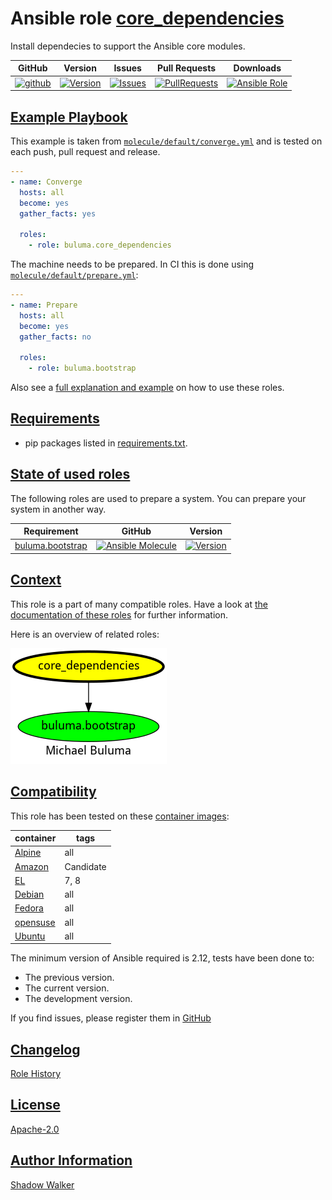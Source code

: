 # Ansible role [core_dependencies](https://galaxy.ansible.com/ui/standalone/roles/buluma/core_dependencies/documentation)

Install dependecies to support the Ansible core modules.

|GitHub|Version|Issues|Pull Requests|Downloads|
|------|-------|------|-------------|---------|
|[![github](https://github.com/buluma/ansible-role-core_dependencies/actions/workflows/molecule.yml/badge.svg)](https://github.com/buluma/ansible-role-core_dependencies/actions/workflows/molecule.yml)|[![Version](https://img.shields.io/github/release/buluma/ansible-role-core_dependencies.svg)](https://github.com/buluma/ansible-role-core_dependencies/releases/)|[![Issues](https://img.shields.io/github/issues/buluma/ansible-role-core_dependencies.svg)](https://github.com/buluma/ansible-role-core_dependencies/issues/)|[![PullRequests](https://img.shields.io/github/issues-pr-closed-raw/buluma/ansible-role-core_dependencies.svg)](https://github.com/buluma/ansible-role-core_dependencies/pulls/)|[![Ansible Role](https://img.shields.io/ansible/role/d/buluma/core_dependencies)](https://galaxy.ansible.com/ui/standalone/roles/buluma/core_dependencies/documentation)|

## [Example Playbook](#example-playbook)

This example is taken from [`molecule/default/converge.yml`](https://github.com/buluma/ansible-role-core_dependencies/blob/master/molecule/default/converge.yml) and is tested on each push, pull request and release.

```yaml
---
- name: Converge
  hosts: all
  become: yes
  gather_facts: yes

  roles:
    - role: buluma.core_dependencies
```

The machine needs to be prepared. In CI this is done using [`molecule/default/prepare.yml`](https://github.com/buluma/ansible-role-core_dependencies/blob/master/molecule/default/prepare.yml):

```yaml
---
- name: Prepare
  hosts: all
  become: yes
  gather_facts: no

  roles:
    - role: buluma.bootstrap
```

Also see a [full explanation and example](https://buluma.github.io/how-to-use-these-roles.html) on how to use these roles.


## [Requirements](#requirements)

- pip packages listed in [requirements.txt](https://github.com/buluma/ansible-role-core_dependencies/blob/master/requirements.txt).

## [State of used roles](#state-of-used-roles)

The following roles are used to prepare a system. You can prepare your system in another way.

| Requirement | GitHub | Version |
|-------------|--------|--------|
|[buluma.bootstrap](https://galaxy.ansible.com/buluma/bootstrap)|[![Ansible Molecule](https://github.com/buluma/ansible-role-bootstrap/actions/workflows/molecule.yml/badge.svg)](https://github.com/buluma/ansible-role-bootstrap/actions/workflows/molecule.yml)|[![Version](https://img.shields.io/github/release/buluma/ansible-role-bootstrap.svg)](https://github.com/shadowwalker/ansible-role-bootstrap)|

## [Context](#context)

This role is a part of many compatible roles. Have a look at [the documentation of these roles](https://buluma.github.io/) for further information.

Here is an overview of related roles:

![dependencies](https://raw.githubusercontent.com/buluma/ansible-role-core_dependencies/png/requirements.png "Dependencies")

## [Compatibility](#compatibility)

This role has been tested on these [container images](https://hub.docker.com/u/buluma):

|container|tags|
|---------|----|
|[Alpine](https://hub.docker.com/r/buluma/alpine)|all|
|[Amazon](https://hub.docker.com/r/buluma/amazonlinux)|Candidate|
|[EL](https://hub.docker.com/r/buluma/enterpriselinux)|7, 8|
|[Debian](https://hub.docker.com/r/buluma/debian)|all|
|[Fedora](https://hub.docker.com/r/buluma/fedora)|all|
|[opensuse](https://hub.docker.com/r/buluma/opensuse)|all|
|[Ubuntu](https://hub.docker.com/r/buluma/ubuntu)|all|

The minimum version of Ansible required is 2.12, tests have been done to:

- The previous version.
- The current version.
- The development version.

If you find issues, please register them in [GitHub](https://github.com/buluma/ansible-role-core_dependencies/issues)

## [Changelog](#changelog)

[Role History](https://github.com/buluma/ansible-role-core_dependencies/blob/master/CHANGELOG.md)

## [License](#license)

[Apache-2.0](https://github.com/buluma/ansible-role-core_dependencies/blob/master/LICENSE)

## [Author Information](#author-information)

[Shadow Walker](https://buluma.github.io/)
